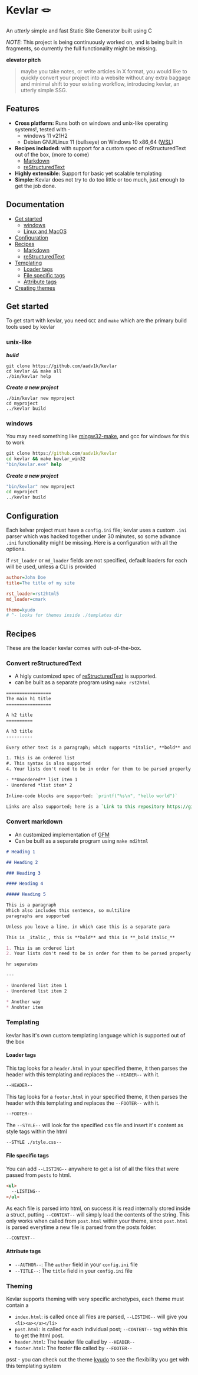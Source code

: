 # Kevlar 🪢

An _utterly_ simple and fast Static Site Generator built using C

_NOTE_: This project is being continuously worked on, and is being built in fragments, so currently the full functionality might be missing.

**elevator pitch**

> maybe you take notes, or write articles in X format, you would like to quickly convert your project into a website without any extra baggage and minimal shift to your existing workflow, introducing kevlar, an utterly simple SSG.

## Features

- **Cross platform:** Runs both on windows and unix-like operating systems!, tested with -
  - windows 11 v21H2
  - Debian GNU/Linux 11 (bullseye) on Windows 10 x86_64 ([WSL](https://learn.microsoft.com/en-us/windows/wsl/))
- **Recipes included:** with support for a custom spec of reStructuredText out of the box, (more to come)
  - [Markdown](#convert-markdown)
  - [reStructuredText](#convert-restructured-text)
- **Highly extensible:** Support for basic yet scalable templating
- **Simple:** Kevlar does not try to do too little or too much, just enough to get the job done.

## Documentation

- [Get started](#get-started)
  - [windows](#windows)
  - [Linux and MacOS](#unix-linke)
- [Configuration](#configuration)
- [Recipes](#recipes)
  - [Markdown](#convert-markdown)
  - [reStructuredText](#convert-restructuredtext)
- [Templating](#templating)
  - [Loader tags](#loader-tags)
  - [File specific tags](#file-specific-tags)
  - [Attribute tags](#attribute-tags)
- [Creating themes](#theming)

## Get started

To get start with kevlar, you need `GCC` and `make` which are the primary build tools used by kevlar

### unix-like

**_build_**

```shell
git clone https://github.com/aadv1k/kevlar
cd kevlar && make all
./bin/kevlar help
```

**_Create a new project_**

```shell
./bin/kevlar new myproject
cd myproject
../kevlar build
```

### windows

You may need something like [mingw32-make](https://sourceforge.net/projects/mingw/files/MinGW/Extension/make/mingw32-make-3.80-3/), and gcc for windows for this to work

```cmd
git clone https://github.com/aadv1k/kevlar
cd kevlar && make kevlar_win32
"bin/kevlar.exe" help
```

**_Create a new project_**

```cmd
"bin/kevlar" new myproject
cd myproject
../kevlar build
```

## Configuration

Each kelvar project must have a `config.ini` file; kevlar uses a custom `.ini` parser which was hacked together under 30 minutes, so some advance `.ini` functionality might be missing. Here is a configuration with all the options.

if `rst_loader` or `md_loader` fields are not specified, default loaders for each will be used, unless a CLI is provided

```ini
author=John Doe
title=The title of my site

rst_loader=rst2html5
md_loader=cmark

theme=kyudo
# ^- looks for themes inside ./templates dir
```

## Recipes

These are the loader kevlar comes with out-of-the-box.

### Convert reStructuredText

- A higly customized spec of [reStructuredText](https://docutils.sourceforge.io/rst.html) is supported.
- can be built as a separate program using `make rst2html`

```rst
=================
The main h1 title
=================

A h2 title
==========

A h3 title
----------

Every other text is a paragraph; which supports *italic*, **bold** and ***bold italic*** text.

1. This is an ordered list
#. This syntax is also supported
4. Your lists don't need to be in order for them to be parsed properly

- **Unordered** list item 1
- Unordered *list item* 2

Inline-code blocks are supported: `printf("%s\n", "hello world")`

Links are also supported; here is a `Link to this repository https://github.com/aadv1k/kevlar`_
```

### Convert markdown

- An customized implementation of [GFM](https://github.github.com/gfm/)
- Can be built as a separate program using `make md2html`

```md
# Heading 1

## Heading 2

### Heading 3

#### Heading 4

##### Heading 5

This is a paragraph
Which also includes this sentence, so multiline
paragraphs are supported

Unless you leave a line, in which case this is a separate para

This is _italic_, this is **bold** and this is **_bold italic_**

1. This is an ordered list
2. Your lists don't need to be in order for them to be parsed properly

hr separates

---

- Unordered list item 1
- Unordered list item 2

* Another way
* Anohter item
```

### Templating

kevlar has it's own custom templating language which is supported out of the box

#### Loader tags

This tag looks for a `header.html` in your specified theme, it then parses the header with this templating and replaces the `--HEADER--` with it.

```html
--HEADER--
```

This tag looks for a `footer.html` in your specified theme, it then parses the header with this templating and replaces the `--FOOTER--` with it.

```html
--FOOTER--
```

The `--STYLE--` will look for the specified css file and insert it's content as style tags within the html

```html
--STYLE ./style.css--
```

#### File specific tags

You can add `--LISTING--` anywhere to get a list of all the files that were passed from `posts` to html.

```html
<ul>
  --LISTING--
</ul>
```

As each file is parsed into html, on success it is read internally stored inside a struct, putting `--CONTENT--` will simply load the contents of the string.
This only works when called from `post.html` within your theme, since `post.html` is parsed everytime a new file is parsed from the posts folder.

```html
--CONTENT--
```

#### Attribute tags

- `--AUTHOR--`: The `author` field in your `config.ini` file
- `--TITLE--`: The `title` field in your `config.ini` file

### Theming

Kevlar supports theming with very specific archetypes, each theme must contain a

- `index.html`: is called once all files are parsed, `--LISTING--` will give you `<li><a></a></li>`
- `post.html`: is called for each individual post; `--CONTENT--` tag within this to get the html post.
- `header.html`: The header file called by `--HEADER--`
- `footer.html`: The footer file called by `--FOOTER--`

psst - you can check out the theme [kyudo](https://github.com/aadv1k/kyudo) to see the flexibility you get with this templating system

